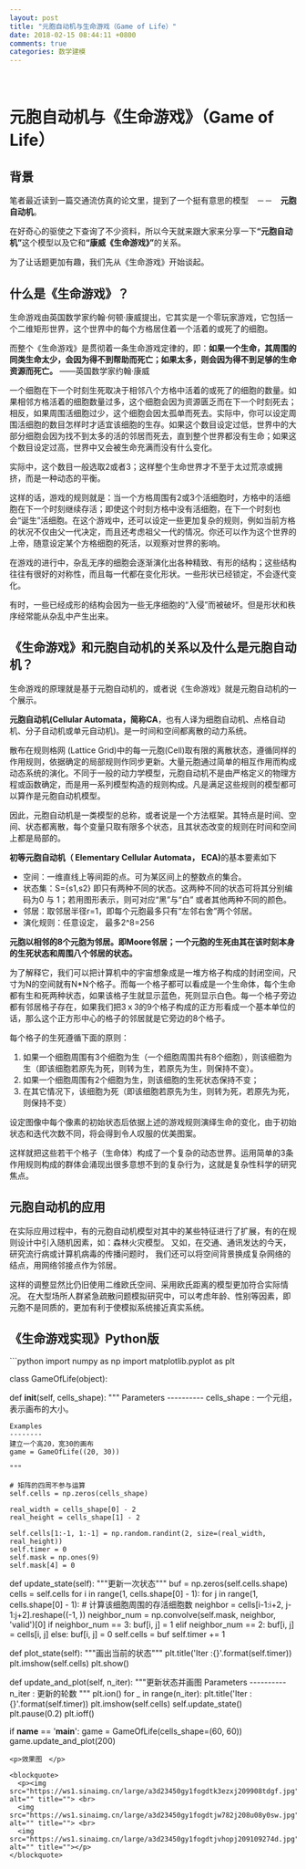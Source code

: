 ```yaml
---
layout: post
title: "元胞自动机与生命游戏（Game of Life）"
date: 2018-02-15 08:44:11 +0800
comments: true
categories: 数学建模
---
```

﻿<h1 id="元胞自动机与生命游戏game-of-life">元胞自动机与《生命游戏》（Game of Life）</h1>

<h2 id="背景">背景</h2>

<p>笔者最近读到一篇交通流仿真的论文里，提到了一个挺有意思的模型　－－　<strong>元胞自动机</strong>。</p>

<p>在好奇心的驱使之下查询了不少资料，所以今天就来跟大家来分享一下<strong>“元胞自动机”</strong>这个模型以及它和<strong>“康威《生命游戏》”</strong>的关系。</p>

<p>为了让话题更加有趣，我们先从《生命游戏》开始谈起。</p>

<h2 id="什么是生命游戏">什么是《生命游戏》？</h2>

<p>生命游戏由英国数学家约翰·何顿·康威提出，它其实是一个零玩家游戏，它包括一个二维矩形世界，这个世界中的每个方格居住着一个活着的或死了的细胞。</p>

<p>而整个《生命游戏》是贯彻着一条生命游戏定律的，即：<strong>如果一个生命，其周围的同类生命太少，会因为得不到帮助而死亡；如果太多，则会因为得不到足够的生命资源而死亡。</strong> ——英国数学家约翰·康威</p>

<p>一个细胞在下一个时刻生死取决于相邻八个方格中活着的或死了的细胞的数量。如果相邻方格活着的细胞数量过多，这个细胞会因为资源匮乏而在下一个时刻死去；相反，如果周围活细胞过少，这个细胞会因太孤单而死去。实际中，你可以设定周围活细胞的数目怎样时才适宜该细胞的生存。如果这个数目设定过低，世界中的大部分细胞会因为找不到太多的活的邻居而死去，直到整个世界都没有生命；如果这个数目设定过高，世界中又会被生命充满而没有什么变化。</p>

<p>实际中，这个数目一般选取2或者3；这样整个生命世界才不至于太过荒凉或拥挤，而是一种动态的平衡。</p>

<p>这样的话，游戏的规则就是：当一个方格周围有2或3个活细胞时，方格中的活细胞在下一个时刻继续存活；即使这个时刻方格中没有活细胞，在下一个时刻也会“诞生”活细胞。在这个游戏中，还可以设定一些更加复杂的规则，例如当前方格的状况不仅由父一代决定，而且还考虑祖父一代的情况。你还可以作为这个世界的上帝，随意设定某个方格细胞的死活，以观察对世界的影响。</p>

<p>在游戏的进行中，杂乱无序的细胞会逐渐演化出各种精致、有形的结构；这些结构往往有很好的对称性，而且每一代都在变化形状。一些形状已经锁定，不会逐代变化。</p>

<p>有时，一些已经成形的结构会因为一些无序细胞的“入侵”而被破坏。但是形状和秩序经常能从杂乱中产生出来。</p>

<h2 id="生命游戏和元胞自动机的关系以及什么是元胞自动机">《生命游戏》和元胞自动机的关系以及什么是元胞自动机？</h2>

<p>生命游戏的原理就是基于元胞自动机的，或者说《生命游戏》就是元胞自动机的一个展示。</p>

<p><strong>元胞自动机(Cellular Automata，简称CA</strong>，也有人译为细胞自动机、点格自动机、分子自动机或单元自动机)。是一时间和空间都离散的动力系统。</p>

<p>散布在规则格网 (Lattice Grid)中的每一元胞(Cell)取有限的离散状态，遵循同样的作用规则，依据确定的局部规则作同步更新。大量元胞通过简单的相互作用而构成动态系统的演化。不同于一般的动力学模型，元胞自动机不是由严格定义的物理方程或函数确定，而是用一系列模型构造的规则构成。凡是满足这些规则的模型都可以算作是元胞自动机模型。</p>

<p>因此，元胞自动机是一类模型的总称，或者说是一个方法框架。其特点是时间、空间、状态都离散，每个变量只取有限多个状态，且其状态改变的规则在时间和空间上都是局部的。</p>

<p><strong>初等元胞自动机（ Elementary Cellular Automata， ECA)</strong>的基本要素如下</p>

<ul>
<li>空间：一维直线上等间距的点。可为某区间上的整数点的集合。</li>
<li>状态集：S={s1,s2} 即只有两种不同的状态。这两种不同的状态可将其分别编码为0 与 1；若用图形表示，则可对应“黑”与“白” 或者其他两种不同的颜色。</li>
<li>邻居：取邻居半径r=1，即每个元胞最多只有“左邻右舍”两个邻居。</li>
<li>演化规则：任意设定， 最多2^8=256</li>
</ul>

<p><strong>元胞以相邻的8个元胞为邻居。即Moore邻居；一个元胞的生死由其在该时刻本身的生死状态和周围八个邻居的状态。</strong></p>

<p>为了解释它，我们可以把计算机中的宇宙想象成是一堆方格子构成的封闭空间，尺寸为N的空间就有N*N个格子。而每一个格子都可以看成是一个生命体，每个生命都有生和死两种状态，如果该格子生就显示蓝色，死则显示白色。每一个格子旁边都有邻居格子存在，如果我们把3ｘ3的9个格子构成的正方形看成一个基本单位的话，那么这个正方形中心的格子的邻居就是它旁边的8个格子。</p>

<p>每个格子的生死遵循下面的原则：</p>

<ol>
<li>如果一个细胞周围有3个细胞为生（一个细胞周围共有8个细胞），则该细胞为生（即该细胞若原先为死，则转为生，若原先为生，则保持不变）。</li>
<li>如果一个细胞周围有2个细胞为生，则该细胞的生死状态保持不变；</li>
<li>在其它情况下，该细胞为死（即该细胞若原先为生，则转为死，若原先为死，则保持不变） </li>
</ol>

<p>设定图像中每个像素的初始状态后依据上述的游戏规则演绎生命的变化，由于初始状态和迭代次数不同，将会得到令人叹服的优美图案。</p>

<p>这样就把这些若干个格子（生命体）构成了一个复杂的动态世界。运用简单的3条作用规则构成的群体会涌现出很多意想不到的复杂行为，这就是复杂性科学的研究焦点。</p>

<h2 id="元胞自动机的应用">元胞自动机的应用</h2>

<p>在实际应用过程中，有的元胞自动机模型对其中的某些特征进行了扩展，有的在规则设计中引入随机因素，如：森林火灾模型。 又如，在交通、通讯发达的今天， 研究流行病或计算机病毒的传播问题时， 我们还可以将空间背景换成复杂网络的结点，用网络邻接点作为邻居。</p>

<p>这样的调整显然比仍旧使用二维欧氏空间、采用欧氏距离的模型更加符合实际情况。 在大型场所人群紧急疏散问题模拟研究中，可以考虑年龄、性别等因素，即元胞不是同质的，更加有利于使模拟系统接近真实系统。</p>

<h2 id="生命游戏实现python版">《生命游戏实现》Python版</h2>
```python
import numpy as np
import matplotlib.pyplot as plt


class GameOfLife(object):

  def __init__(self, cells_shape):
    """
    Parameters
    ----------
    cells_shape : 一个元组，表示画布的大小。

    Examples
    --------
    建立一个高20，宽30的画布
    game = GameOfLife((20, 30))
    
    """

    # 矩阵的四周不参与运算
    self.cells = np.zeros(cells_shape)

    real_width = cells_shape[0] - 2
    real_height = cells_shape[1] - 2
    
    self.cells[1:-1, 1:-1] = np.random.randint(2, size=(real_width, real_height))
    self.timer = 0
    self.mask = np.ones(9)
    self.mask[4] = 0
  
  def update_state(self):
    """更新一次状态"""
    buf = np.zeros(self.cells.shape)
    cells = self.cells
    for i in range(1, cells.shape[0] - 1):
      for j in range(1, cells.shape[0] - 1):
        # 计算该细胞周围的存活细胞数
        neighbor = cells[i-1:i+2, j-1:j+2].reshape((-1, ))
        neighbor_num = np.convolve(self.mask, neighbor, 'valid')[0]
        if neighbor_num == 3:
          buf[i, j] = 1
        elif neighbor_num == 2:
          buf[i, j] = cells[i, j]
        else:
          buf[i, j] = 0
    self.cells = buf
    self.timer += 1
  
  def plot_state(self):
    """画出当前的状态"""
    plt.title('Iter :{}'.format(self.timer))
    plt.imshow(self.cells)
    plt.show()

  def update_and_plot(self, n_iter):
    """更新状态并画图
    Parameters
    ----------
    n_iter : 更新的轮数
    """
    plt.ion()
    for _ in range(n_iter):
      plt.title('Iter :{}'.format(self.timer))
      plt.imshow(self.cells)
      self.update_state()
      plt.pause(0.2)
    plt.ioff()
          

if __name__ == '__main__':
  game = GameOfLife(cells_shape=(60, 60))
  game.update_and_plot(200)
```
<p>效果图　</p>

<blockquote>
  <p><img src="https://ws1.sinaimg.cn/large/a3d23450gy1fogdtk3ezxj209908tdgf.jpg" alt="" title=""> <br>
  <img src="https://ws1.sinaimg.cn/large/a3d23450gy1fogdtjw782j208u08y0sw.jpg" alt="" title=""> <br>
  <img src="https://ws1.sinaimg.cn/large/a3d23450gy1fogdtjvhopj209109274d.jpg" alt="" title=""></p>
</blockquote>


